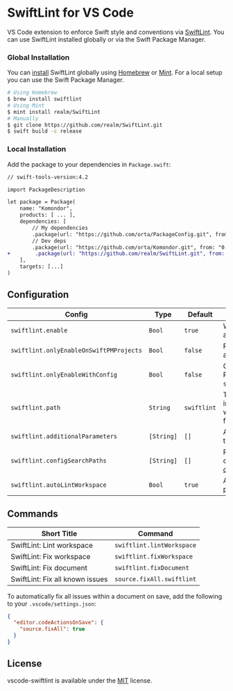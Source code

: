# SwiftLint for VS Code

VS Code extension to enforce Swift style and conventions via [SwiftLint](https://github.com/realm/SwiftLint). You can use SwiftLint installed globally or via the Swift Package Manager.

### Global Installation

You can [install](https://github.com/realm/SwiftLint#installation) SwiftLint globally using [Homebrew](http://brew.sh/) or [Mint](https://github.com/yonaskolb/Mint). For a local setup you can use the Swift Package Manager.

```bash
# Using Homebrew
$ brew install swiftlint
# Using Mint
$ mint install realm/SwiftLint
# Manually
$ git clone https://github.com/realm/SwiftLint.git
$ swift build -c release
```

### Local Installation

Add the package to your dependencies in `Package.swift`:

```diff
// swift-tools-version:4.2

import PackageDescription

let package = Package(
    name: "Komondor",
    products: [ ... ],
    dependencies: [
        // My dependencies
        .package(url: "https://github.com/orta/PackageConfig.git", from: "0.0.1"),
        // Dev deps
        .package(url: "https://github.com/orta/Komondor.git", from: "0.0.1"),
+        .package(url: "https://github.com/realm/SwiftLint.git", from: "0.37.0"),
    ],
    targets: [...]
)
```

## Configuration

| Config                                  | Type       | Default     | Description                                                                                                                             |
| --------------------------------------- | ---------- | ----------- | --------------------------------------------------------------------------------------------------------------------------------------- |
| `swiftlint.enable`                      | `Bool`     | `true`      | Whether SwiftLint should actually do something.                                                                                         |
| `swiftlint.onlyEnableOnSwiftPMProjects` | `Bool`     | `false`     | Requires and uses a SwiftLint as SwiftPM dependency.                                                                                    |
| `swiftlint.onlyEnableWithConfig`        | `Bool`     | `false`     | Only lint if config present. Requires `swiftlint.configSearchPaths`.                                                                    |
| `swiftlint.path`                        | `String`   | `swiftlint` | The location of the globally installed SwiftLint (resolved with the current path if only a filename).                                   |
| `swiftlint.additionalParameters`        | `[String]` | `[]`        | Additional parameters to pass to SwiftLint.                                                                                             |
| `swiftlint.configSearchPaths`           | `[String]` | `[]`        | Possible paths for SwiftLint config. _This disables [nested configurations](https://github.com/realm/SwiftLint#nested-configurations)!_ |
| `swiftlint.autoLintWorkspace`           | `Bool`     | `true`      | Automatically lint the whole project right after start.                                                                                 |

## Commands

| Short Title                     | Command                   |
| ------------------------------- | ------------------------- |
| SwiftLint: Lint workspace       | `swiftlint.lintWorkspace` |
| SwiftLint: Fix workspace        | `swiftlint.fixWorkspace`  |
| SwiftLint: Fix document         | `swiftlint.fixDocument`   |
| SwiftLint: Fix all known issues | `source.fixAll.swiftlint` |

To automatically fix all issues within a document on save, add the following to your `.vscode/settings.json`:

```json
{
  "editor.codeActionsOnSave": {
    "source.fixAll": true
  }
}
```

## License

vscode-swiftlint is available under the [MIT](./LICENSE) license.

